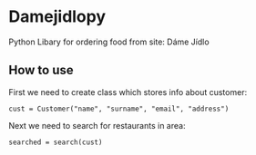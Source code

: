 # Damejidlopy

Python Libary for ordering food from site: Dáme Jídlo

## How to use

First we need to create class which stores info about customer:

```
cust = Customer("name", "surname", "email", "address")
```

Next we need to search for restaurants in area:

```
searched = search(cust)
```


